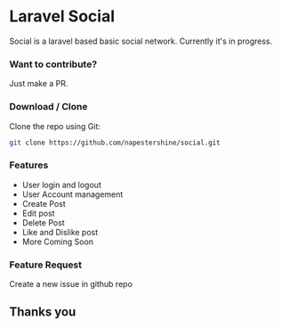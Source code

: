 # Laravel Social

Social is a laravel based basic social network. Currently it's in progress.


### Want to contribute?

Just make a PR.

### Download / Clone

Clone the repo using Git:

```bash
git clone https://github.com/napestershine/social.git
```

### Features
 - User login and logout
 - User Account management
 - Create Post
 - Edit post
 - Delete Post
 - Like and Dislike post
 - More Coming Soon
 

### Feature Request
 
 Create a new issue in github repo
 
## Thanks you
